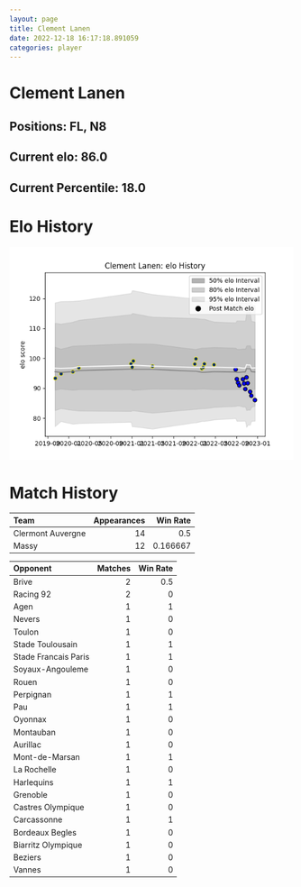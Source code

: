 ```yaml
---  
layout: page  
title: Clement Lanen  
date: 2022-12-18 16:17:18.891059  
categories: player  
---
```

# Clement Lanen

## Positions: FL, N8

## Current elo: 86.0

## Current Percentile: 18.0

# Elo History


![elo history](history_ClementLanen.png)
# Match History


| Team              |   Appearances |   Win Rate |
|:------------------|--------------:|-----------:|
| Clermont Auvergne |            14 |   0.5      |
| Massy             |            12 |   0.166667 |

| Opponent             |   Matches |   Win Rate |
|:---------------------|----------:|-----------:|
| Brive                |         2 |        0.5 |
| Racing 92            |         2 |        0   |
| Agen                 |         1 |        1   |
| Nevers               |         1 |        0   |
| Toulon               |         1 |        0   |
| Stade Toulousain     |         1 |        1   |
| Stade Francais Paris |         1 |        1   |
| Soyaux-Angouleme     |         1 |        0   |
| Rouen                |         1 |        0   |
| Perpignan            |         1 |        1   |
| Pau                  |         1 |        1   |
| Oyonnax              |         1 |        0   |
| Montauban            |         1 |        0   |
| Aurillac             |         1 |        0   |
| Mont-de-Marsan       |         1 |        1   |
| La Rochelle          |         1 |        0   |
| Harlequins           |         1 |        1   |
| Grenoble             |         1 |        0   |
| Castres Olympique    |         1 |        0   |
| Carcassonne          |         1 |        1   |
| Bordeaux Begles      |         1 |        0   |
| Biarritz Olympique   |         1 |        0   |
| Beziers              |         1 |        0   |
| Vannes               |         1 |        0   |
